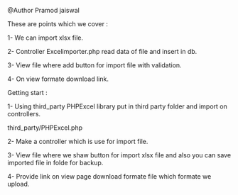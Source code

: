 @Author Pramod jaiswal

These are points which we cover :

1- We can import xlsx file.

2- Controller Excelimporter.php read data of file and insert in db.

3- View file where add button for import file with validation.

4- On view formate download link.

Getting start :

1- Using third_party PHPExcel library put in third party folder and import on controllers. 

third_party/PHPExcel.php

2- Make a controller which is use for import file.

3- View file where we shaw button for import xlsx file and also you can save imported file in folde for backup. 

4- Provide link on view page download formate file which formate we upload.
